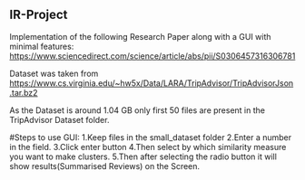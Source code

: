 ## IR-Project

Implementation of the following Research Paper along with a GUI with minimal features:
https://www.sciencedirect.com/science/article/abs/pii/S0306457316306781

Dataset was taken from https://www.cs.virginia.edu/~hw5x/Data/LARA/TripAdvisor/TripAdvisorJson.tar.bz2

As the Dataset is around 1.04 GB only first 50 files are present in the TripAdvisor Dataset folder.

#Steps to use GUI:
1.Keep files in the small_dataset folder
2.Enter a number in the field.
3.Click enter button
4.Then select by which similarity measure you want to make clusters.
5.Then after selecting the radio button it will show results(Summarised Reviews) on the Screen.
